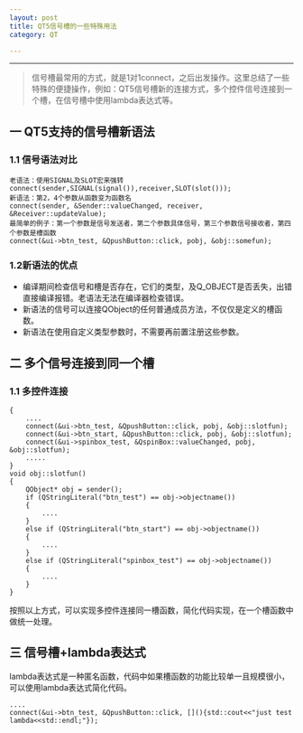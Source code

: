 ```yaml
---
layout: post
title: QT5信号槽的一些特殊用法
category: QT

---
```

---
> 信号槽最常用的方式，就是1对1connect，之后出发操作。这里总结了一些特殊的便捷操作，例如：QT5信号槽新的连接方式，多个控件信号连接到一个槽，在信号槽中使用lambda表达式等。

## 一 QT5支持的信号槽新语法
### 1.1   信号语法对比

```
老语法：使用SIGNAL及SLOT宏来强转
connect(sender,SIGNAL(signal()),receiver,SLOT(slot()));
新语法：第2，4个参数从函数变为函数名
connect(sender, &Sender::valueChanged, receiver, &Receiver::updateValue);
最简单的例子：第一个参数是信号发送者，第二个参数具体信号，第三个参数信号接收者，第四个参数是槽函数
connect(&ui->btn_test, &QpushButton::click, pobj, &obj::somefun);
```

### 1.2新语法的优点

- 编译期间检查信号和槽是否存在，它们的类型，及Q_OBJECT是否丢失，出错直接编译报错。老语法无法在编译器检查错误。
- 新语法的信号可以连接QObject的任何普通成员方法，不仅仅是定义的槽函数。
- 新语法在使用自定义类型参数时，不需要再前置注册这些参数。

## 二  多个信号连接到同一个槽
### 1.1 多控件连接

```
{
    ....
    connect(&ui->btn_test, &QpushButton::click, pobj, &obj::slotfun);
    connect(&ui->btn_start, &QpushButton::click, pobj, &obj::slotfun);
    connect(&ui->spinbox_test, &QspinBox::valueChanged, pobj, &obj::slotfun);
    .....
}
void obj::slotfun()
{
    QObject* obj = sender();
    if (QStringLiteral("btn_test") == obj->objectname())
    {
        ....
    }
    else if (QStringLiteral("btn_start") == obj->objectname())
    {
        ....
    }
    else if (QStringLiteral("spinbox_test") == obj->objectname())
    {
        ....
    }
}
```

​    按照以上方式，可以实现多控件连接同一槽函数，简化代码实现，在一个槽函数中做统一处理。

## 三  信号槽+lambda表达式

​    lambda表达式是一种匿名函数，代码中如果槽函数的功能比较单一且规模很小，可以使用lambda表达式简化代码。

```
....
connect(&ui->btn_test, &QpushButton::click, [](){std::cout<<"just test lambda<<std::endl;"});
```

